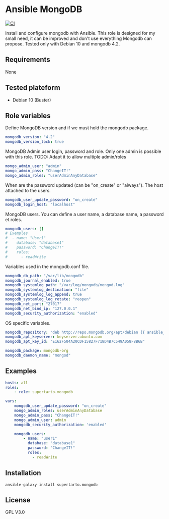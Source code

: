# Ansible MongoDB
[![CI](https://github.com/supertarto/ansible-mongodb/workflows/CI/badge.svg?event=push)](https://github.com/supertarto/ansible-mongodb/actions?query=workflow%3ACI)

Install and configure mongodb with Ansible. This role is designed for my small need, it can be improved and don't use everything Mongodb can propose. Tested only with Debian 10 and mongodb 4.2.

## Requirements
None

## Tested plateform
* Debian 10 (Buster)

## Role variables
Define MongoDB version and if we must hold the mongodb package. 
```yml
mongodb_version: "4.2"
mongodb_version_lock: true
```
MongoDB Admin user login, password and role. Only one admin is possible with this role. TODO: Adapt it to allow multiple admin/roles
```yml
mongo_admin_user: "admin"
mongo_admin_pass: "ChangeIT!"
mongo_admin_roles: "userAdminAnyDatabase"
```
When are the password updated (can be "on_create" or "always"). The host attached to the users.
```yml
mongodb_user_update_password: "on_create"
mongodb_login_host: "localhost"
```
MongoDB users. You can define a user name, a database name, a password et roles.
```yml
mongodb_users: []
# Exemples
#  - name: "User1"
#    database: "database1"
#    password: "ChangeIT!"
#    roles:
#      - readWrite
```
Variables used in the mongodb.conf file.
```yml
mongodb_db_path: "/var/lib/mongodb"
mongodb_journal_enabled: true
mongodb_systemlog_path: "/var/log/mongodb/mongod.log"
mongodb_systemlog_destination: "file"
mongodb_systemlog_log_append: true
mongodb_systemlog_log_rotate: "reopen"
mongodb_net_port: "27017"
mongodb_net_bind_ip: "127.0.0.1"
mongodb_security_authorization: "enabled"
```
OS specific variables. 
```yml
mongodb_repository: "deb http://repo.mongodb.org/apt/debian {{ ansible_distribution_release }}/mongodb-org/{{ mongodb_version }} main"
mongodb_apt_keyserver: keyserver.ubuntu.com
mongodb_apt_key_id: "E162F504A20CDF15827F718D4B7C549A058F8B6B"

mongodb_package: mongodb-org
mongodb_daemon_name: "mongod"
```
## Examples
```yml
hosts: all
roles:
    - role: supertarto.mongodb

vars:
    mongodb_user_update_password: "on_create"
    mongo_admin_roles: userAdminAnyDatabase
    mongo_admin_pass: "ChangeIT!"
    mongo_admin_user: admin
    mongodb_security_authorization: 'enabled'

    mongodb_users:
        - name: "user1"
          database: "database1"
          password: "ChangeIT!"
          roles:
            - readWrite
```
## Installation
```
ansible-galaxy install supertarto.mongodb
```
## License
GPL V3.0
